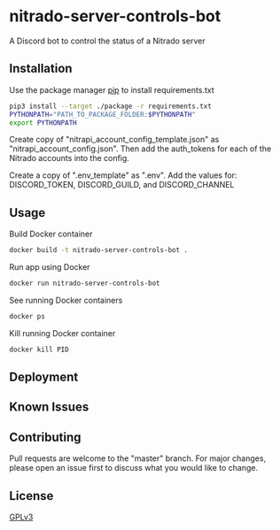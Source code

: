 # nitrado-server-controls-bot
A Discord bot to control the status of a Nitrado server

## Installation

Use the package manager [pip](https://pip.pypa.io/en/stable/) to install requirements.txt

```bash
pip3 install --target ./package -r requirements.txt
PYTHONPATH="PATH_TO_PACKAGE_FOLDER:$PYTHONPATH"
export PYTHONPATH
```

Create copy of "nitrapi_account_config_template.json" as "nitrapi_account_config.json".
Then add the auth_tokens for each of the Nitrado accounts into the config.

Create a copy of ".env_template" as ".env".
Add the values for: DISCORD_TOKEN, DISCORD_GUILD, and DISCORD_CHANNEL

## Usage
Build Docker container
```bash
docker build -t nitrado-server-controls-bot .
```

Run app using Docker
```bash
docker run nitrado-server-controls-bot
```

See running Docker containers
```bash
docker ps
```

Kill running Docker container
```bash
docker kill PID
```

## Deployment

## Known Issues

## Contributing
Pull requests are welcome to the "master" branch. For major changes, please open an issue first to discuss what you would like to change.

## License
[GPLv3](https://www.gnu.org/licenses/gpl-3.0.en.html)